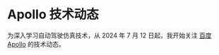 # Apollo 技术动态

为深入学习自动驾驶仿真技术，从 2024 年 7 月 12 日起，我开始关注 [百度 Apollo][1] 的技术动态。

  [1]: https://github.com/ApolloAuto/apollo
